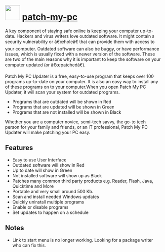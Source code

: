 ﻿# <img src="https://cdn.rawgit.com/chocolatey/chocolatey-coreteampackages/e181cd354f3b03be5a92e204b4e3a03274578e40/icons/patch-my-pc.png" width="48" height="48"/> [patch-my-pc](https://chocolatey.org/packages/patch-my-pc)


A key component of staying safe online is keeping your computer up-to-date. Hackers and virus writers love outdated software. It might contain a security vulnerability or â€œholeâ€ that can provide them with access to your computer. Outdated software can also be buggy, or have performance issues, which is usually fixed with a newer version of the software. These are two of the main reasons why it is important to keep the software on your computer updated (or â€œpatchedâ€).

Patch My PC Updater is a free, easy-to-use program that keeps over 100 programs up-to-date on your computer. It is also an easy way to install any of these programs on to your computer.When you open Patch My PC Updater, it will scan your system for outdated programs.
- Programs that are outdated will be shown in Red
- Programs that are updated will be shown in Green
- Programs that are not installed will be shown in Black

Whether you are a computer novice, semi-tech savvy, the go-to tech person for your family and friends, or an IT professional, Patch My PC Updater will make patching your PC easy.

## Features
- Easy to use User Interface
- Outdated software will show in Red
- Up to date will show in Green
- Not installed software will show up as Black
- Patches many common third party products e.g. Reader, Flash, Java, Quicktime and More
- Portable and very small around 500 Kb.
- Scan and install needed Windows updates
- Quickly uninstall multiple programs
- Enable or disable programs
- Set updates to happen on a schedule

## Notes
- Link to start menu is no longer working. Looking for a package writer who can fix this.

